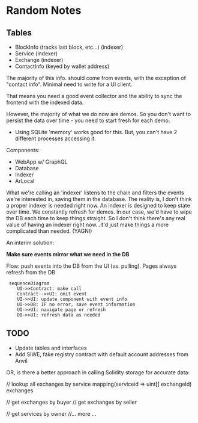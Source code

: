 
# Random Notes

## Tables
- BlockInfo (tracks last block, etc...) (indexer)
- Service (indexer)
- Exchange (indexer)
- ContactInfo (keyed by wallet address)

The majority of this info. should come from events, with the exception of "contact info".  Minimal need to write for a UI client.

That means you need a good event collector and the ability to sync the frontend with the indexed data. 

However, the majority of what we do now are demos.  So you don't want to persist the data over time - you need to start fresh for each demo.

- Using SQLite 'memory' works good for this.  But, you can't have 2 different processes accessing it.

Components:

- WebApp w/ GraphQL
- Database 
- Indexer
- ArLocal

What we're calling an 'indexer' listens to the chain and filters the events we're interested in, saving them in the database. 
The reality is, I don't think a proper indexer is needed right now.  An indexer is designed to keep state over time. We constantly refresh for demos.  In our case, we'd have to wipe the DB each time to keep things straight.  So I don't think there's any real value of having an indexer right now...it'd just make things a more complicated than needed. (YAGNI)

An interim solution:

**Make sure events mirror what we need in the DB** 

Flow: push events into the DB from the UI (vs. pulling). Pages always refresh from the DB

```mermaid 
 sequenceDiagram
    UI->>Contract: make call
    Contract-->>UI: emit event
    UI->>UI: update component with event info
    UI->>DB: IF no error, save event information
    UI->>UI: navigate page or refresh
    DB->>UI: refresh data as needed
```


## TODO
- Update tables and interfaces
- Add SIWE, fake registry contract with default account addresses from Anvil

OR, is there a better approach in calling Solidity storage for accurate data:

// lookup all exchanges by service
mapping(serviceid => uint[] exchangeId) exchanges


// get exchanges by buyer
// get exchanges by seller 

// get services by owner
//... more ...

